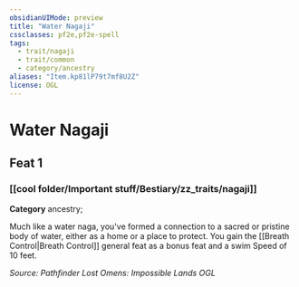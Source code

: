 ```yaml
---
obsidianUIMode: preview
title: "Water Nagaji"
cssclasses: pf2e,pf2e-spell
tags:
  - trait/nagaji
  - trait/common
  - category/ancestry
aliases: "Item.kp81lP79t7mf8U2Z"
license: OGL
---
```

# Water Nagaji
## Feat 1
### [[cool folder/Important stuff/Bestiary/zz_traits/nagaji]]

**Category** ancestry; 




Much like a water naga, you've formed a connection to a sacred or pristine body of water, either as a home or a place to protect. You gain the [[Breath Control|Breath Control]] general feat as a bonus feat and a swim Speed of 10 feet.

*Source: Pathfinder Lost Omens: Impossible Lands*
*OGL*